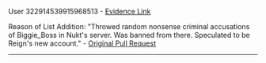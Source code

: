 
User 322914539915968513 - [Evidence Link](https://raw.githubusercontent.com/NomadsReach/GlobalBanList/main/Evidence%20Dump/Images/User%20322914539915968513.png) 

Reason of List Addition: "Throwed random nonsense criminal accusations of Biggie_Boss in Nukt's server. Was banned from there. Speculated to be Reign's new account." - [Original Pull Request](https://github.com/NomadsReach/GlobalBanList/pull/1)

---

